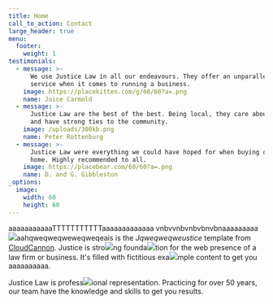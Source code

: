 ```yaml
---
title: Home
call_to_action: Contact
large_header: true
menu:
  footer:
    weight: 1
testimonials:
  - message: >-
      We use Justice Law in all our endeavours. They offer an unparalleled
      service when it comes to running a business.
    image: https://placekitten.com/g/60/60?a=.png
    name: Joice Carmold
  - message: >-
      Justice Law are the best of the best. Being local, they care about people
      and have strong ties to the community.
    image: /uploads/300kb.png
    name: Peter Rottenburg
  - message: >-
      Justice Law were everything we could have hoped for when buying our first
      home. Highly recommended to all.
    image: https://placebear.com/60/60?a=.png
    name: D. and G. Gibbleston
_options:
  image:
    width: 60
    height: 60
---
```

aaaaaaaaaaaTTTTTTTTTTTaaaaaaaaaaaaa vnbvvnbvnbvbnvbnaaaaaaaaa![](/uploads/oxide-developer.png)aahqweqweqweweqweqeais is the *Jqweqweqweustice* template from [CloudCannon](https://cloudcannon.com/). Justice is stro![](/uploads/burosscracy.png)ng founda![](/uploads/burosscracy.png)tion for the web presence of a law firm or business. It's filled with fictitious exa![](/uploads/nutmeg.jpg)mple content to get you aaaaaaaaaa.

Justice Law is profess![](/uploads/cinnamon-copy.png)ional representation. Practicing for over 50 years, our team have the knowledge and skills to get you results.